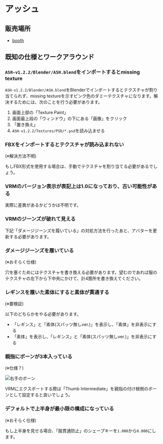 # アッシュ

## 販売場所

* [booth](https://booth.pm/ja/items/3234473)

## 既知の仕様とワークアラウンド

### `ASH-v1.2.2/Blender/ASH.blend`をインポートするとmissing texture
 `ASH-v1.2.2/Blender/ASH.blend`をBlenderでインポートするとテクスチャが割り当てられず、missing textureを示すピンク色のダミーテクスチャになります。解決するためには、次のことを行う必要があります。

1. 画面上部の「Texture Paint」
2. 画面最上段の「ウィンドウ」の下にある「画像」をクリック
3. 「置き換え」
4. `ASH-v1.2.2/Textures/PSD/*.psd`を読み込ませる

### FBXをインポートするとテクスチャが読み込まれない
(※解決方法不明)

もしFBX形式を使用する場合は、手動でテクスチャを割り当てる必要があるでしょう。

### VRMのバージョン表示が表記上は1.0になっており、古い可能性がある
実際に差異があるかどうかは不明です。

### VRMのジーンズが破れて見える
下記「ダメージジーンズを履いている」の対処方法を行ったあと、アバターを更新する必要があります。

### ダメージジーンズを履いている
(※おそらく仕様)

穴を塞ぐためにはテクスチャを書き換える必要があります。望むのであれば服のテクスチャの左下から下中央にかけて、計4箇所を書き換えてください。

### レギンスを履いた素体にすると素体が貫通する
(※要検証)

以下のどちらかをやる必要があります。

* 「レギンス」と「素体(スパッツ無しver.)」を表示し、「素体」を非表示にする
* 「素体」を表示し、「レギンス」と「素体(スパッツ無しver.)」を非表示にする

### 親指にボーンが3本入っている
(※仕様？)

![右手のボーン](https://user-images.githubusercontent.com/48310258/232632193-5074ee3b-03b4-4eba-8d21-fcd7e0c0619f.png)

VRMにエクスポートする際は「Thumb Intermediate」を親指の付け根側のボーンとして設定すると良いでしょう。

### デフォルトで上半身が最小限の構成になっている
(※おそらく仕様)

もし上半身を見せる場合、「服貫通防止」のシェープキーを`1.000`から`0.000`にします。
